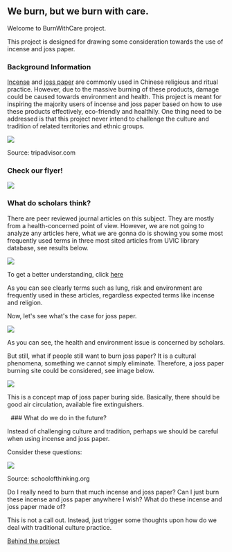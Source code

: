 ## We burn, but we burn with care.

Welcome to BurnWithCare project. 

This project is designed for drawing some consideration towards the use of incense and joss paper.



### Background Information

<a href="https://en.wikipedia.org/wiki/Incense">Incense</a> and <a href="https://en.wikipedia.org/wiki/Joss_paper">joss paper</a> are commonly used in Chinese religious and ritual practice. However, due to the massive burning of these products, damage could be caused towards environment and health. This project is meant for inspiring the majority users of incense and joss paper based on how to use these products effectively, eco-friendly and healthily. One thing need to be addressed is that this project never intend to challenge the culture and tradition of related territories and ethnic groups.

<img src="https://media-cdn.tripadvisor.com/media/photo-s/0e/5b/f3/8e/candles-incense-and-joss.jpg"/>
<p>Source: tripadvisor.com</p>

### Check our flyer!
<img src="https://scontent-sea1-1.xx.fbcdn.net/v/t1.0-9/23032529_1970659396525676_7014121103759761957_n.jpg?oh=529f33024fd177beb7b740292a0876ad&oe=5A775004"/>

### What do scholars think?
<p>There are peer reviewed journal articles on this subject. They are mostly from a health-concerned point of view. However, we are not going to analyze any articles here, what we are gonna do is showing you some most frequently used terms in three most sited articles from UVIC library database, see results below.</p>

<img src="https://scontent-sea1-1.xx.fbcdn.net/v/t1.0-9/22886131_1970668416524774_5479091614506479978_n.jpg?oh=f6b55ef94c55b89c17623f634686f884&oe=5A77FD6F"/>

<p>To get a better understanding, click <a href="https://voyant-tools.org/?corpus=da1ac0f050a3387a76e2db03cee4c48e&visible=45&view=Cirrus">here</a> </p>

<p>As you can see clearly terms such as lung, risk and environment are frequently used in these articles, regardless expected terms like incense and religion.</p>

<p>Now, let's see what's the case for joss paper.</p>
<img src="https://scontent-sea1-1.xx.fbcdn.net/v/t1.0-9/23032516_1970672706524345_5966524318265858386_n.jpg?oh=8b381c70af5d8307440b604ce4aeaf6b&oe=5AA5DD41"/>

<p>As you can see, the health and environment issue is concerned by scholars. 
  
<P>But still, what if people still want to burn joss paper?
  It is a cultural phenomena, something we cannot simply eliminate.
  Therefore, a joss paper burning site could be considered, see image below.</p>
<img src="https://scontent-sea1-1.xx.fbcdn.net/v/t1.0-9/24900086_1986821081576174_3973501341654046225_n.jpg?oh=140690b2887e396f7e041be502b2616a&oe=5ACB3E93"/> 
<p>This is a concept map of joss paper buring side. Basically, there should be good air circulation, available fire extinguishers.</p>
  
 ### What do we do in the future?
 <p>Instead of challenging culture and tradition, perhaps we should be careful when using incense and joss paper.</p>
 <p>Consider these questions:</p>
 <img src="http://schoolofthinking.org/wp-content/uploads/2017/08/Emoji_Icon_-_Thinking_grande.png"/>
 <p>Source: schoolofthinking.org</p>
 
 <p>Do I really need to burn that much incense and joss paper?
    Can I just burn these incense and joss paper anywhere I wish?
    What do these incense and joss paper made of?</p>
    
   <p>This is not a call out. Instead, just trigger some thoughts upon how do we deal with traditional culture practice.
  
  
  <a href="https://github.com/VincentRan/BehindBurnWithCare/blob/master/README.md">Behind the project</a>
